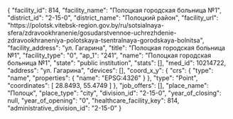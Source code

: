{
    "facility_id": 814,
    "facility_name": "Полоцкая городская больница №1",
    "district_id": "2-15-0",
    "district_name": "Полоцкий район",
    "facility_url": "https:\/\/polotsk.vitebsk-region.gov.by\/ru\/sotsialnaya-sfera\/zdravookhranenie\/gosudarstvennoe-uchrezhdenie-zdravookhraneniya-polotskaya-tsentralnaya-gorodskaya-bolnitsa",
    "facility_address": "ул. Гагарина",
    "title": "Полоцкая городская больница №1",
    "facility_type": "0",
    "ap_1": "241",
    "name": "Полоцкая городская больница №1",
    "state": "public institution",
    "stats": [],
    "med_id": 10214722,
    "address": "ул. Гагарина",
    "devices": [],
    "coord_x_y": {
        "crs": {
            "type": "name",
            "properties": {
                "name": "EPSG:4326"
            }
        },
        "type": "Point",
        "coordinates": [
            28.8493,
            55.4749
        ]
    },
    "job_offers": [],
    "place_name": "Полоцк",
    "place_type": "city",
    "division_id": "2-15-0",
    "year_of_closing": null,
    "year_of_opening": "0",
    "healthcare_facility_key": 814,
    "administrative_division_id": "2-15-0"
}
